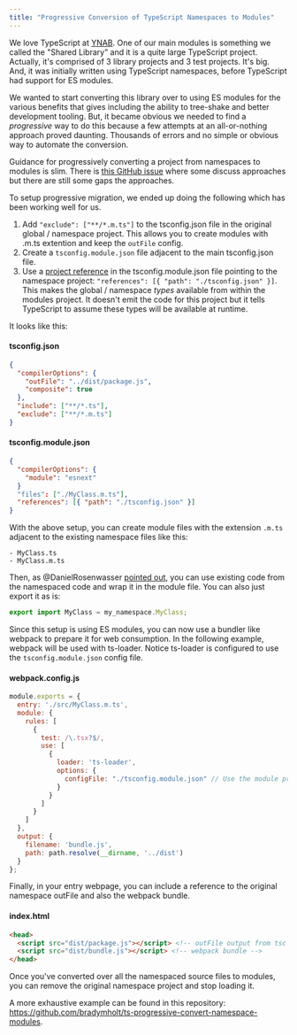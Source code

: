 ```yaml
---
title: "Progressive Conversion of TypeScript Namespaces to Modules"
---
```


We love TypeScript at <a href="http://youneedabudget.com">YNAB</a>.  One of our main modules is something we called the "Shared Library" and it is a quite large TypeScript project.  Actually, it's comprised of 3 library projects and 3 test projects.  It's big.  And, it was initially written using TypeScript namespaces, before TypeScript had support for ES modules.

We wanted to start converting this library over to using ES modules for the various benefits that gives including the ability to tree-shake and better development tooling.  But, it became obvious we needed to find a _progressive_ way to do this because a few attempts at an all-or-nothing approach proved daunting.  Thousands of errors and no simple or obvious way to automate the conversion.

Guidance for progressively converting a project from namespaces to modules is slim.  There is [this GitHub issue](https://github.com/Microsoft/TypeScript/issues/12473) where some discuss approaches but there are still some gaps the approaches.


To setup progressive migration, we ended up doing the following which has been working well for us.

1. Add `"exclude": ["**/*.m.ts"]` to the tsconfig.json file in the original global / namespace project.  This allows you to create modules with .m.ts extention and keep the `outFile` config.
2. Create a `tsconfig.module.json` file adjacent to the main tsconfig.json file.
3. Use a [project reference](https://www.typescriptlang.org/docs/handbook/project-references.html) in the tsconfig.module.json file pointing to the namespace project: `"references": [{ "path": "./tsconfig.json" }]`.  This makes the global / namespace _types_ available from within the modules project.  It doesn't emit the code for this project but it tells TypeScript to assume these types will be available at runtime.

It looks like this:

#### tsconfig.json
```json
{
  "compilerOptions": {
    "outFile": "../dist/package.js",
    "composite": true
  },
  "include": ["**/*.ts"],
  "exclude": ["**/*.m.ts"]
}
```

#### tsconfig.module.json
```json
{
  "compilerOptions": {
    "module": "esnext"
  }
  "files": ["./MyClass.m.ts"],
  "references": [{ "path": "./tsconfig.json" }]
}
```

With the above setup, you can create module files with the extension `.m.ts` adjacent to the existing namespace files like this:

```
- MyClass.ts
- MyClass.m.ts
```

Then, as @DanielRosenwasser [pointed out](https://github.com/Microsoft/TypeScript/issues/12473#issuecomment-263374060), you can use existing code from the namespaced code and wrap it in the module file.  You can also just export it as is:

```typescript
export import MyClass = my_namespace.MyClass;
```

Since this setup is using ES modules, you can now use a bundler like webpack to prepare it for web consumption.  In the following example, webpack
will be used with ts-loader.  Notice ts-loader is configured to use the `tsconfig.module.json` config file.

#### webpack.config.js
```javascript
module.exports = {
  entry: './src/MyClass.m.ts',
  module: {
    rules: [
      {
        test: /\.tsx?$/,
        use: [
          {
            loader: 'ts-loader',
            options: {
              configFile: "./tsconfig.module.json" // Use the module project config!
            }
          }
        ]
      }
    ]
  },
  output: {
    filename: 'bundle.js',
    path: path.resolve(__dirname, '../dist')
  }
};
```

Finally, in your entry webpage, you can include a reference to the original namespace outFile and also the webpack bundle.

#### index.html
```html
<head>
  <script src="dist/package.js"></script> <!-- outFile output from tsc -->
  <script src="dist/bundle.js"></script> <!-- webpack bundle -->
</head>
```

Once you've converted over all the namespaced source files to modules, you can remove the original namespace project and stop loading it.

A more exhaustive example can be found in this repository: https://github.com/bradymholt/ts-progressive-convert-namespace-modules.
